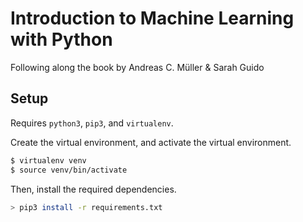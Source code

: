 Introduction to Machine Learning with Python
===

Following along the book by Andreas C. Müller & Sarah Guido

Setup
---

Requires `python3`, `pip3`, and `virtualenv`.

Create the virtual environment, and activate the virtual environment.

```sh
$ virtualenv venv
$ source venv/bin/activate
```

Then, install the required dependencies.

```sh
> pip3 install -r requirements.txt
```

